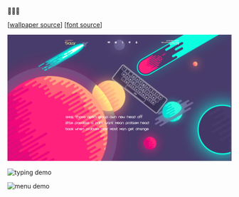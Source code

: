 🚀🚀🚀

[[wallpaper source](https://mocah.org/386097-4k-wallpaper.html)] [[font source](https://www.dafont.com/space-1.font)]

![screenshot](demo/screenshot.png)

![typing demo](demo/typing.gif)

![menu demo](demo/menu.gif)
